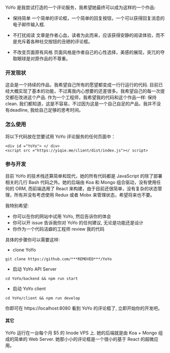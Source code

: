 YoYo 是我尝试打造的一个评论服务，我希望她最终可以成为这样的一个作品:

* 保持简单
  一个简单的评论框，一个简单的回复按钮，一个可以获得回复消息的电子邮件输入框.

* 不打扰阅读
  文章是作者心血，读者为此而来，应该获得安静的阅读体验，而不是充斥着各种社交按钮的丑陋的评论框。

* 不改变页面原有风格
  页面风格是作者自己的心性选择，美感的展现，突兀的夺取眼球是对原作品的不尊重。

### 开发现状

这会是一个持续的作品，我希望自己所有的愿望都变成一行行运行的代码. 目前已经大概实现了基本的功能，不过离我内心想要的还差很多。我希望自己的每一次提交都在改进这个产品. 作为一个工程师，我希望我的代码和这个作品一样: 保持 clean. 我们都知道，这是不容易，不过因为这是一个自己自足的产品，我并不没有deadline, 我给自己足够的思考时间。

### 怎么使用

将以下代码放在您要试用 YoYo 评论服务的任何页面中：

```
<div id ="YoYo"> </ div>
<script src ="https://yiqie.me/client/dist/index.js"></ script>
```

### 参与开发

目前 YoYo 的技术栈还算简单和现代，她的所有代码都是 JavaScript 的除了部署相关的几行 Bash 代码之外。她的后端由 Koa 和 Mongo 组合驱动，没有使用任何的 ORM, 而前端选用了 React 来构建，由于目前还很简单，没有复杂的状态管理，所有并没有考虑使用 Redux 或者 Mobx 来管理状态，希望将来也不要。

我特别希望:

* 你可以在你的网站中试用 YoYo, 然后告诉你的体会
* 你可以开 issue 告诉我你对 YoYo 的任何建议, 无论是功能还是设计
* 你作为一个代码洁癖的工程师 review 我的代码

具体的步骤你可以需要这样:

* clone YoYo
```
git clone https://github.com/***REMOVED***/YoYo
```

* 启动 YoYo API Server
```
cd YoYo/backend && npm run start
```

* 启动 YoYo client
```
cd YoYo/client && npm run develop
```

你即可在 https://localhost:8080 看到 YoYo 的评论框了, 立即开始你的开发吧。

#### 其它

YoYo 运行在一台每个月 $5 的 linode VPS 上. 她的后端就是由 Koa + Mongo 组成的简单的 Web Server. 她那小小的评论框是一个很小的基于 React 的超微应用。
